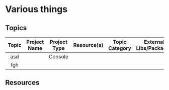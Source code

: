 # Various things

## Topics

|Topic|Project Name|Project Type|Resource(s)|Topic Category|External Libs/Packages|
| :--: | :--: | :--: | :--: | :--: | :--: |
|   asd   |      |   Console   |  |  |  |
|   fgh   |      |      |      |      |      |

## Resources

